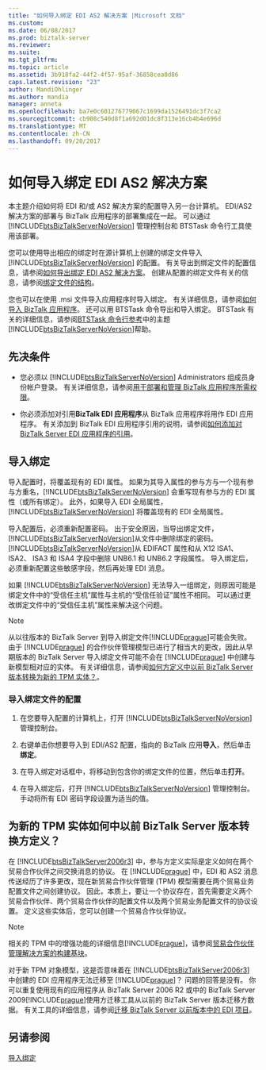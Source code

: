 ```yaml
---
title: "如何导入绑定 EDI AS2 解决方案 |Microsoft 文档"
ms.custom: 
ms.date: 06/08/2017
ms.prod: biztalk-server
ms.reviewer: 
ms.suite: 
ms.tgt_pltfrm: 
ms.topic: article
ms.assetid: 3b918fa2-44f2-4f57-95af-36858cea0d86
caps.latest.revision: "23"
author: MandiOhlinger
ms.author: mandia
manager: anneta
ms.openlocfilehash: ba7e0c601276779067c1699da1526491dc3f7ca2
ms.sourcegitcommit: cb908c540d8f1a692d01dc8f313e16cb4b4e696d
ms.translationtype: MT
ms.contentlocale: zh-CN
ms.lasthandoff: 09/20/2017
---
```

# <a name="how-to-import-bindings-for-an-edi-as2-solution"></a>如何导入绑定 EDI AS2 解决方案
本主题介绍如何将 EDI 和/或 AS2 解决方案的配置导入另一台计算机。 EDI/AS2 解决方案的部署与 BizTalk 应用程序的部署集成在一起。 可以通过 [!INCLUDE[btsBizTalkServerNoVersion](../includes/btsbiztalkservernoversion-md.md)] 管理控制台和 BTSTask 命令行工具使用该部署。  
  
 您可以使用导出相应的绑定时在源计算机上创建的绑定文件导入 [!INCLUDE[btsBizTalkServerNoVersion](../includes/btsbiztalkservernoversion-md.md)] 的配置。 有关导出到绑定文件的配置信息，请参阅[如何导出绑定 EDI AS2 解决方案](../core/how-to-export-bindings-for-an-edi-as2-solution.md)。 创建从配置的绑定文件有关的信息，请参阅[绑定文件的结构](../core/structure-of-a-binding-file.md)。  
  
 您也可以在使用 .msi 文件导入应用程序时导入绑定。 有关详细信息，请参阅[如何导入 BizTalk 应用程序](../core/how-to-import-a-biztalk-application.md)。 还可以用 BTSTask 命令导出和导入绑定。 BTSTask 有关的详细信息，请参阅[BTSTask 命令行参考](../core/btstask-command-line-reference.md)中的主题[!INCLUDE[btsBizTalkServerNoVersion](../includes/btsbiztalkservernoversion-md.md)]帮助。  
  
## <a name="prerequisites"></a>先决条件  
  
-   您必须以 [!INCLUDE[btsBizTalkServerNoVersion](../includes/btsbiztalkservernoversion-md.md)] Administrators 组成员身份帐户登录。 有关详细信息，请参阅[用于部署和管理 BizTalk 应用程序所需权限](../core/permissions-required-for-deploying-and-managing-a-biztalk-application.md)。  
  
-   你必须添加对引用**BizTalk EDI 应用程序**从 BizTalk 应用程序将用作 EDI 应用程序。 有关添加到 BizTalk EDI 应用程序引用的说明，请参阅[如何添加对 BizTalk Server EDI 应用程序的引用](http://msdn.microsoft.com/library/7af066fb-372f-4709-b566-c8d6b4a9d782)。  
  
## <a name="importing-bindings"></a>导入绑定  
 导入配置时，将覆盖现有的 EDI 属性。 如果为其导入属性的参与方与一个现有参与方重名，[!INCLUDE[btsBizTalkServerNoVersion](../includes/btsbiztalkservernoversion-md.md)] 会重写现有参与方的 EDI 属性（或所有绑定）。 此外，如果导入 EDI 全局属性，[!INCLUDE[btsBizTalkServerNoVersion](../includes/btsbiztalkservernoversion-md.md)] 将覆盖现有的 EDI 全局属性。  
  
 导入配置后，必须重新配置密码。 出于安全原因，当导出绑定文件，[!INCLUDE[btsBizTalkServerNoVersion](../includes/btsbiztalkservernoversion-md.md)]从文件中删除绑定的密码。 [!INCLUDE[btsBizTalkServerNoVersion](../includes/btsbiztalkservernoversion-md.md)]从 EDIFACT 属性和从 X12 ISA1、 ISA2、 ISA3 和 ISA4 字段中删除 UNB6.1 和 UNB6.2 字段属性。 导入绑定后，必须重新配置这些敏感字段，然后再处理 EDI 消息。  
  
 如果 [!INCLUDE[btsBizTalkServerNoVersion](../includes/btsbiztalkservernoversion-md.md)] 无法导入一组绑定，则原因可能是绑定文件中的“受信任主机”属性与主机的“受信任验证”属性不相同。 可以通过更改绑定文件中的“受信任主机”属性来解决这个问题。  
  
> [!NOTE]
>  从以往版本的 BizTalk Server 到导入绑定文件[!INCLUDE[prague](../includes/prague-md.md)]可能会失败。 由于 [!INCLUDE[prague](../includes/prague-md.md)] 的合作伙伴管理模型已进行了相当大的更改，因此从早期版本的 BizTalk Server 导入绑定文件可能不会在 [!INCLUDE[prague](../includes/prague-md.md)] 中创建与新模型相对应的实体。 有关详细信息，请参阅[如何方定义中以前 BizTalk Server 版本转换为新的 TPM 实体？](../core/how-to-import-bindings-for-an-edi-as2-solution.md#BKMK_Party)。  
  
### <a name="to-import-the-configuration-from-a-binding-file"></a>导入绑定文件的配置  
  
1.  在您要导入配置的计算机上，打开 [!INCLUDE[btsBizTalkServerNoVersion](../includes/btsbiztalkservernoversion-md.md)] 管理控制台。  
  
2.  右键单击你想要导入到 EDI/AS2 配置，指向的 BizTalk 应用**导入**，然后单击**绑定**。  
  
3.  在导入绑定对话框中，将移动到包含你的绑定文件的位置，然后单击**打开**。  
  
4.  在导入绑定后，打开 [!INCLUDE[btsBizTalkServerNoVersion](../includes/btsbiztalkservernoversion-md.md)] 管理控制台。 手动将所有 EDI 密码字段设置为适当的值。  
  
##  <a name="BKMK_Party"></a>为新的 TPM 实体如何中以前 BizTalk Server 版本转换方定义？  
 在 [!INCLUDE[btsBizTalkServer2006r3](../includes/btsbiztalkserver2006r3-md.md)] 中，参与方定义实际是定义如何在两个贸易合作伙伴之间交换消息的协议。 在 [!INCLUDE[prague](../includes/prague-md.md)] 中，EDI 和 AS2 消息传送经历了许多更改，现在新贸易合作伙伴管理 (TPM) 模型需要在两个贸易业务配置文件之间创建协议。 因此，本质上，要让一个协议存在，首先需要定义两个贸易合作伙伴、两个贸易合作伙伴的配置文件以及两个贸易业务配置文件的协议设置。 定义这些实体后，您可以创建一个贸易合作伙伴协议。  
  
> [!NOTE]
>  相关的 TPM 中的增强功能的详细信息[!INCLUDE[prague](../includes/prague-md.md)]，请参阅[贸易合作伙伴管理解决方案的构建基块](../core/building-blocks-of-a-trading-partner-management-solution.md)。  
  
 对于新 TPM 对象模型，这是否意味着在 [!INCLUDE[btsBizTalkServer2006r3](../includes/btsbiztalkserver2006r3-md.md)] 中创建的 EDI 应用程序无法迁移至 [!INCLUDE[prague](../includes/prague-md.md)]？ 问题的回答是没有。 你可以重复使用现有的应用程序从 BizTalk Server 2006 R2 或中的 BizTalk Server 2009[!INCLUDE[prague](../includes/prague-md.md)]使用方迁移工具从以前的 BizTalk Server 版本迁移方数据。 有关工具的详细信息，请参阅[迁移 BizTalk Server 以前版本中的 EDI 项目](http://msdn.microsoft.com/library/b956a97e-03d0-47ea-a2ce-c07a339c0f2c)。  
  
## <a name="see-also"></a>另请参阅  
 [导入绑定](../core/importing-bindings2.md)